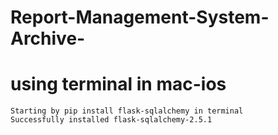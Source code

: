 # Report-Management-System-Archive-
# using terminal in mac-ios
    Starting by pip install flask-sqlalchemy in terminal
    Successfully installed flask-sqlalchemy-2.5.1
